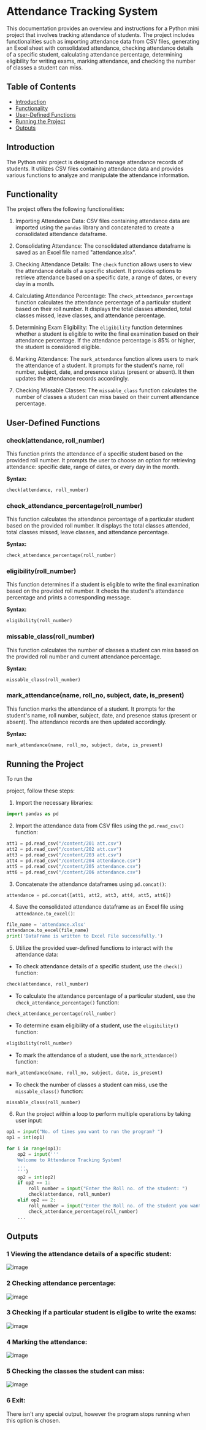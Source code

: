# Attendance Tracking System

This documentation provides an overview and instructions for a Python mini project that involves tracking attendance of students. The project includes functionalities such as importing attendance data from CSV files, generating an Excel sheet with consolidated attendance, checking attendance details of a specific student, calculating attendance percentage, determining eligibility for writing exams, marking attendance, and checking the number of classes a student can miss.

## Table of Contents
- [Introduction](#introduction)
- [Functionality](#functionality)
- [User-Defined Functions](#user-defined-functions)
- [Running the Project](#running-the-project)
- [Outputs](#Outputs)

## Introduction
The Python mini project is designed to manage attendance records of students. It utilizes CSV files containing attendance data and provides various functions to analyze and manipulate the attendance information.

## Functionality
The project offers the following functionalities:

1. Importing Attendance Data: CSV files containing attendance data are imported using the `pandas` library and concatenated to create a consolidated attendance dataframe.

2. Consolidating Attendance: The consolidated attendance dataframe is saved as an Excel file named "attendance.xlsx".

3. Checking Attendance Details: The `check` function allows users to view the attendance details of a specific student. It provides options to retrieve attendance based on a specific date, a range of dates, or every day in a month.

4. Calculating Attendance Percentage: The `check_attendance_percentage` function calculates the attendance percentage of a particular student based on their roll number. It displays the total classes attended, total classes missed, leave classes, and attendance percentage.

5. Determining Exam Eligibility: The `eligibility` function determines whether a student is eligible to write the final examination based on their attendance percentage. If the attendance percentage is 85% or higher, the student is considered eligible.

6. Marking Attendance: The `mark_attendance` function allows users to mark the attendance of a student. It prompts for the student's name, roll number, subject, date, and presence status (present or absent). It then updates the attendance records accordingly.

7. Checking Missable Classes: The `missable_class` function calculates the number of classes a student can miss based on their current attendance percentage.

## User-Defined Functions

### check(attendance, roll_number)
This function prints the attendance of a specific student based on the provided roll number. It prompts the user to choose an option for retrieving attendance: specific date, range of dates, or every day in the month.

**Syntax:**
```python
check(attendance, roll_number)
```

### check_attendance_percentage(roll_number)
This function calculates the attendance percentage of a particular student based on the provided roll number. It displays the total classes attended, total classes missed, leave classes, and attendance percentage.

**Syntax:**
```python
check_attendance_percentage(roll_number)
```

### eligibility(roll_number)
This function determines if a student is eligible to write the final examination based on the provided roll number. It checks the student's attendance percentage and prints a corresponding message.

**Syntax:**
```python
eligibility(roll_number)
```

### missable_class(roll_number)
This function calculates the number of classes a student can miss based on the provided roll number and current attendance percentage.

**Syntax:**
```python
missable_class(roll_number)
```

### mark_attendance(name, roll_no, subject, date, is_present)
This function marks the attendance of a student. It prompts for the student's name, roll number, subject, date, and presence status (present or absent). The attendance records are then updated accordingly.

**Syntax:**
```python
mark_attendance(name, roll_no, subject, date, is_present)
```

## Running the Project
To run the

 project, follow these steps:

1. Import the necessary libraries:
```python
import pandas as pd
```

2. Import the attendance data from CSV files using the `pd.read_csv()` function:
```python
att1 = pd.read_csv("/content/201 att.csv")
att2 = pd.read_csv("/content/202 att.csv")
att3 = pd.read_csv("/content/203 att.csv")
att4 = pd.read_csv("/content/204 attendance.csv")
att5 = pd.read_csv("/content/205 attendance.csv")
att6 = pd.read_csv("/content/206 attendance.csv")
```

3. Concatenate the attendance dataframes using `pd.concat()`:
```python
attendance = pd.concat([att1, att2, att3, att4, att5, att6])
```

4. Save the consolidated attendance dataframe as an Excel file using `attendance.to_excel()`:
```python
file_name = 'attendance.xlsx'
attendance.to_excel(file_name)
print('DataFrame is written to Excel File successfully.')
```

5. Utilize the provided user-defined functions to interact with the attendance data:
- To check attendance details of a specific student, use the `check()` function:
```python
check(attendance, roll_number)
```

- To calculate the attendance percentage of a particular student, use the `check_attendance_percentage()` function:
```python
check_attendance_percentage(roll_number)
```

- To determine exam eligibility of a student, use the `eligibility()` function:
```python
eligibility(roll_number)
```

- To mark the attendance of a student, use the `mark_attendance()` function:
```python
mark_attendance(name, roll_no, subject, date, is_present)
```

- To check the number of classes a student can miss, use the `missable_class()` function:
```python
missable_class(roll_number)
```

6. Run the project within a loop to perform multiple operations by taking user input:
```python
op1 = input("No. of times you want to run the program? ")
op1 = int(op1)

for i in range(op1):
    op2 = input('''
    Welcome to Attendance Tracking System!
    ...
    ''')
    op2 = int(op2)
    if op2 == 1:
        roll_number = input("Enter the Roll no. of the student: ")
        check(attendance, roll_number)
    elif op2 == 2:
        roll_number = input("Enter the Roll no. of the student you want to check: ")
        check_attendance_percentage(roll_number)
    ...
```
## Outputs
### 1 Viewing the attendance details of a specific student:
![image](https://github.com/imsrinanda/Mark-I/assets/118894828/707bb263-b84e-44e0-bf28-cd583e3971db)
### 2 Checking attendance percentage:
![image](https://github.com/imsrinanda/Mark-I/assets/118894828/b09d26b3-8d94-4b87-b42d-28cea007937f)
### 3 Checking if a particular student is eligibe to write the exams:
![image](https://github.com/imsrinanda/Mark-I/assets/118894828/fcb5508b-4f03-4313-aa99-dbd71c9348fd)
### 4 Marking the attendance:
![image](https://github.com/imsrinanda/Mark-I/assets/118894828/5f3d25e8-298e-42e4-a166-02c4a41dc5d4)
### 5 Checking the classes the student can miss:
![image](https://github.com/imsrinanda/Mark-I/assets/118894828/7e29489c-6235-4c2d-9d25-673bfbf202c5)
### 6 Exit:
There isn't any special output, however the program stops running when this option is chosen.





